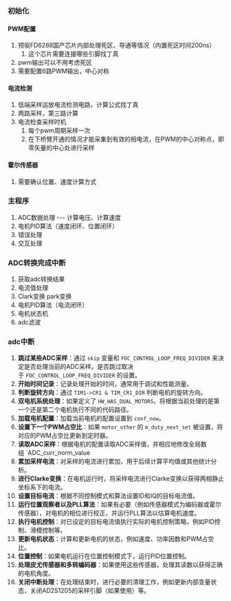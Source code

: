 ### 初始化
#### PWM配置
1. 预驱FD6288国产芯片内部处理死区、导通等情况（内置死区时间200ns）
	1. 这个芯片需要连接哪些引脚找丁真
2. pwm输出可以不用考虑死区
3. 需要配置6路PWM输出，中心对称
#### 电流检测
1. 低端采样运放电流检测电路，计算公式找丁真
2. 两路采样，第三路计算
3. 电流检查采样时机 
	1. 每个pwm周期采样一次
	2. 在下桥臂开通的情况才能采集到有效的相电流，在PWM的中心对称点，即零矢量的中心处进行采样
#### 霍尔传感器
1. 需要确认位置、速度计算方式

### 主程序
1. ADC数据处理 --- 计算电压、计算速度
2. 电机PID算法（速度闭环、位置闭环）
3. 错误处理
4. 交互处理

### ADC转换完成中断
1. 获取adc转换结果
2. 电流值处理
3. Clark变换 park变换
4. 电机PID算法（电流闭环）
5. 电机状态机
6. adc滤波
### adc中断
1. **跳过某些ADC采样**：通过 `skip` 变量和 `FOC_CONTROL_LOOP_FREQ_DIVIDER` 来决定是否处理当前的ADC采样。是否跳过取决于 `FOC_CONTROL_LOOP_FREQ_DIVIDER` 的设置。
2. **开始时间记录**：记录处理开始的时间，通常用于调试和性能测量。
3. **判断旋转方向**：通过 `TIM1->CR1 & TIM_CR1_DIR` 判断电机的旋转方向。
4. **双电机系统处理**：如果定义了 `HW_HAS_DUAL_MOTORS`，将根据当前处理的是第一个还是第二个电机执行不同的代码路径。
5. **加载电机配置**：加载当前电机的配置设置到 `conf_now`。
6. **设置下一个PWM占空比**：如果 `motor_other` 的 `m_duty_next_set` 被设置，将对应的PWM占空比更新到定时器。
7. **读取ADC采样**：根据电机的配置读取ADC采样值，并相应地修改全局数组 `ADC_curr_norm_value
8. **累加采样电流**：对采样的电流进行累加，用于后续计算平均值或其他统计分析。
9. **进行Clarke变换**：在电机运行时，将采样电流进行Clarke变换以获得两相静止坐标系下的电流。
10. **设置目标电流**：根据不同控制模式和算法设置ID和IQ的目标电流值。
11. **运行位置观察者以及PLL算法**：如果有必要（例如传感器模式为编码器或霍尔传感器），对电机的相位进行校正，并运行PLL算法以估算电机速度。
12. **执行电机控制**：对已设定的目标电流值执行实际的电机控制策略，例如PID控制、滑模控制等。
13. **更新电机状态**：计算和更新电机的状态，例如速度、功率因数和PWM占空比。
14. **位置控制**：如果电机运行在位置控制模式下，运行PID位置控制。
15. **处理皮尤传感器和多转编码器**：如果使用这些传感器，处理其读数以获得正确的电机角度。
16. **关闭中断处理**：在处理结束时，进行必要的清理工作，例如更新内部变量状态，关闭AD2S1205的采样引脚（如果使用）等。

